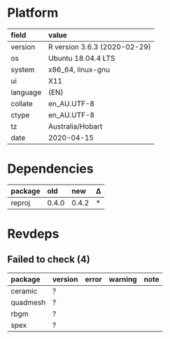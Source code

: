 # Platform

|field    |value                        |
|:--------|:----------------------------|
|version  |R version 3.6.3 (2020-02-29) |
|os       |Ubuntu 18.04.4 LTS           |
|system   |x86_64, linux-gnu            |
|ui       |X11                          |
|language |(EN)                         |
|collate  |en_AU.UTF-8                  |
|ctype    |en_AU.UTF-8                  |
|tz       |Australia/Hobart             |
|date     |2020-04-15                   |

# Dependencies

|package |old   |new   |Δ  |
|:-------|:-----|:-----|:--|
|reproj  |0.4.0 |0.4.2 |*  |

# Revdeps

## Failed to check (4)

|package  |version |error |warning |note |
|:--------|:-------|:-----|:-------|:----|
|ceramic  |?       |      |        |     |
|quadmesh |?       |      |        |     |
|rbgm     |?       |      |        |     |
|spex     |?       |      |        |     |

